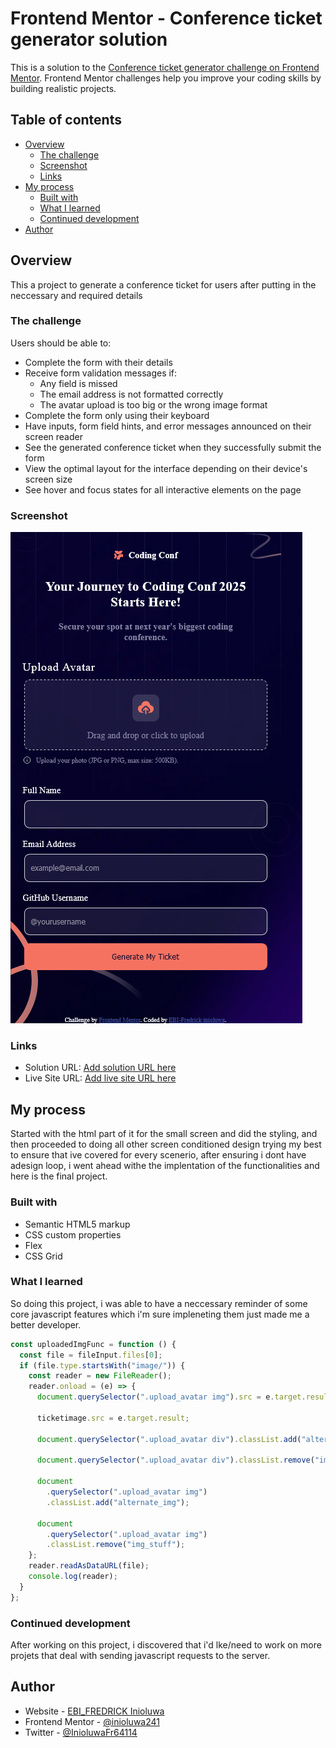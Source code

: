 # Frontend Mentor - Conference ticket generator solution

This is a solution to the [Conference ticket generator challenge on Frontend Mentor](https://www.frontendmentor.io/challenges/conference-ticket-generator-oq5gFIU12w). Frontend Mentor challenges help you improve your coding skills by building realistic projects.

## Table of contents

- [Overview](#overview)
  - [The challenge](#the-challenge)
  - [Screenshot](#screenshot)
  - [Links](#links)
- [My process](#my-process)
  - [Built with](#built-with)
  - [What I learned](#what-i-learned)
  - [Continued development](#continued-development)
- [Author](#author)

## Overview

This a project to generate a conference ticket for users after putting in the neccessary and required details

### The challenge

Users should be able to:

- Complete the form with their details
- Receive form validation messages if:
  - Any field is missed
  - The email address is not formatted correctly
  - The avatar upload is too big or the wrong image format
- Complete the form only using their keyboard
- Have inputs, form field hints, and error messages announced on their screen reader
- See the generated conference ticket when they successfully submit the form
- View the optimal layout for the interface depending on their device's screen size
- See hover and focus states for all interactive elements on the page

### Screenshot

![](./assets/images/Screenshot%202025-01-10%20at%2016-36-23%20Frontend%20Mentor%20Conference%20ticket%20generator.png)

### Links

- Solution URL: [Add solution URL here](https://www.frontendmentor.io/solutions/ticket-generator-built-with-html5-css-and-vanilla-javascript-H3EWnYXwP-)
- Live Site URL: [Add live site URL here](https://ticket-generator-beta.vercel.app/)

## My process

Started with the html part of it for the small screen and did the styling, and then proceeded to doing all other screen conditioned design trying my best to ensure that ive covered for every scenerio, after ensuring i dont have adesign loop, i went ahead withe the implentation of the functionalities and here is the final project.

### Built with

- Semantic HTML5 markup
- CSS custom properties
- Flex
- CSS Grid

### What I learned

So doing this project, i was able to have a neccessary reminder of some core javascript features which i'm sure impleneting them just made me a better developer.

```js
const uploadedImgFunc = function () {
  const file = fileInput.files[0];
  if (file.type.startsWith("image/")) {
    const reader = new FileReader();
    reader.onload = (e) => {
      document.querySelector(".upload_avatar img").src = e.target.result;

      ticketimage.src = e.target.result;

      document.querySelector(".upload_avatar div").classList.add("alternate");

      document.querySelector(".upload_avatar div").classList.remove("img_cont");

      document
        .querySelector(".upload_avatar img")
        .classList.add("alternate_img");

      document
        .querySelector(".upload_avatar img")
        .classList.remove("img_stuff");
    };
    reader.readAsDataURL(file);
    console.log(reader);
  }
};
```

### Continued development

After working on this project, i discovered that i'd lke/need to work on more projets that deal with sending javascript requests to the server.

## Author

- Website - [EBI_FREDRICK Inioluwa](https://portoflio-rho.vercel.app/)
- Frontend Mentor - [@inioluwa241](https://www.frontendmentor.io/profile/inioluwa241)
- Twitter - [@InioluwaFr64114](https://x.com/devdynamic95?s=09)
